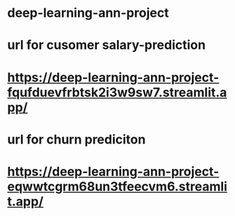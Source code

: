 
# deep-learning-ann-project

# url for cusomer salary-prediction 
#   https://deep-learning-ann-project-fqufduevfrbtsk2i3w9sw7.streamlit.app/

#  url for churn prediciton
# https://deep-learning-ann-project-eqwwtcgrm68un3tfeecvm6.streamlit.app/
